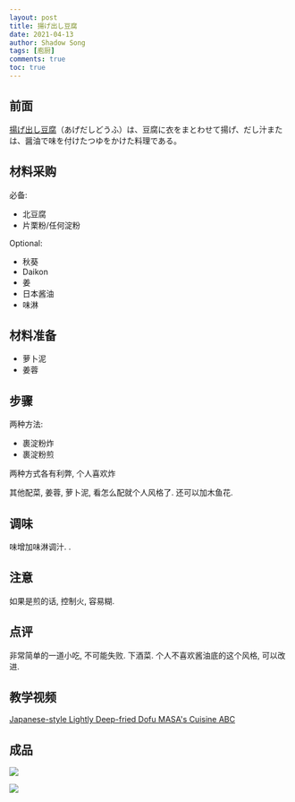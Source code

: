 ```yaml
---
layout: post
title: 揚げ出し豆腐
date: 2021-04-13
author: Shadow Song
tags: [庖厨]
comments: true
toc: true
---
```


## 前面

[揚げ出し豆腐](https://ja.wikipedia.org/wiki/%E6%8F%9A%E3%81%92%E5%87%BA%E3%81%97%E8%B1%86%E8%85%90)（あげだしどうふ）は、豆腐に衣をまとわせて揚げ、だし汁または、醤油で味を付けたつゆをかけた料理である。

## 材料采购

必备: 

- 北豆腐
- 片栗粉/任何淀粉

Optional: 

- 秋葵
- Daikon
- 姜
- 日本酱油
- 味淋

## 材料准备

- 萝卜泥
- 姜蓉

## 步骤

两种方法: 

- 裹淀粉炸
- 裹淀粉煎

两种方式各有利弊, 个人喜欢炸

其他配菜, 姜蓉, 萝卜泥, 看怎么配就个人风格了. 还可以加木鱼花. 

## 调味

味增加味淋调汁. .

## 注意

如果是煎的话, 控制火, 容易糊. 

## 点评

非常简单的一道小吃, 不可能失败. 下酒菜.  个人不喜欢酱油底的这个风格, 可以改进. 

## 教学视频

[Japanese-style Lightly Deep-fried Dofu MASA's Cuisine ABC](https://www.youtube.com/watch?v=hPurPKSjgtg&t=356s&ab_channel=MASA%E3%81%AE%E6%96%99%E7%90%86ABC)

## 成品

![](https://lh3.googleusercontent.com/pw/ACtC-3expvYGyGYx26P-hlzzWKLVtts6LR4guCNZ2Mk9kdfB5xizaaSoxtW9-z5HuxTTdZkqqva5p1gWB5jZlzoms9kh2kt2TtytDqoOtMeCDx3eE4GvuCQStoXk5xQJDj8hB7KE-L7MLahqtOka9j834_c3ig=w1215-h912-no?authuser=0)

![](https://lh3.googleusercontent.com/pw/ACtC-3c9tbPqBLUQz_xIZlFE9ivLf7t_MSfccG1IxeKqPipiRAUEGiL5fM4D-VLBfQoVL9-Sy2Lnn6Eseb5LunMrHLYV0nXylLGWrstN35OWvnTYlULjnFK3cbsml6ufsoxnABtRrqCy5YZ5yAfqFgnQWnHxRA=w1215-h912-no?authuser=0)